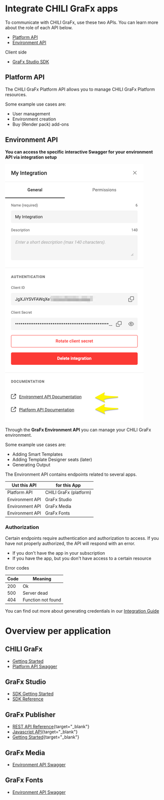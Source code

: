 # Integrate CHILI GraFx apps

To communicate with CHILI GraFx, use these two APIs. You can learn more about the role of each API below.

- [Platform API](https://api.chiligrafx.com/swagger/index.html)
- [Environment API](https://sandbox1.chili-publish-sandbox.online/grafx/swagger/index.html)

Client side

- [GraFx Studio SDK](https://chili-publish.github.io/studio-sdk/index.html)


## Platform API
The CHILI GraFx Platform API allows you to manage CHILI GraFx Platform resources.

Some example use cases are:

- User management
- Environment creation
- Buy (Render pack) add-ons


## Environment API

**You can access the specific interactive Swagger for your environment API via integration setup**

![ui](integration01.png)

Through the **GraFx Environment API** you can manage your CHILI GraFx environment.

Some example use cases are:

- Adding Smart Templates
- Adding Template Designer seats (later)
- Generating Output

The Environment API contains endpoints related to several apps.

| Ust this API	   	   	    | for this App |
|-------------------|-------------|
| Platform API  	| CHILI GraFx (platform)|
| Environment API	| GraFx Studio |
| Environment API	| GraFx Media |
| Environment API	| GraFx Fonts |

### Authorization

Certain endpoints require authentication and authorization to access. If you have not properly authorized, the API will respond with an error.

- If you don't have the app in your subscription
- If you have the app, but you don't have access to a certain resource

Error codes

| Code	   	   	    | Meaning     |
|-------------------|-------------|
| 200		     	| Ok   |
| 500		     	| Server dead   |
| 404		     	| Function not found   |

You can find out more about generating credentials in our [Integration Guide](/CHILI-GraFx/guides/integrations/)

# Overview per application

## CHILI GraFx

- [Getting Started](/CHILI-GraFx/integration/)
- [Platform API Swagger](https://api.chiligrafx.com/swagger/index.html)

## GraFx Studio

- [SDK Getting Started](/GraFx-Studio/integration/getting-started/)
- [SDK Reference](https://chili-publish.github.io/studio-sdk/index.html)


## GraFx Publisher

- [REST API Reference](https://chilipublishdocs.atlassian.net/wiki/spaces/CPDOC/pages/1413560/REST+API+Endpoints){target="_blank"}
- [Javascript API](https://chilipublishdocs.atlassian.net/wiki/spaces/CPDOC/pages/1412075/Getting+started+with+your+JavaScript+integration){target="_blank"}
- [Getting Started](https://chilipublishdocs.atlassian.net/wiki/spaces/CPDOC/pages/1412012/CHILI+API+Guide){target="_blank"}

## GraFx Media

- [Environment API Swagger](https://sandbox1.chili-publish-sandbox.online/grafx/swagger/index.html)

## GraFx Fonts

- [Environment API Swagger](https://sandbox1.chili-publish-sandbox.online/grafx/swagger/index.html)
